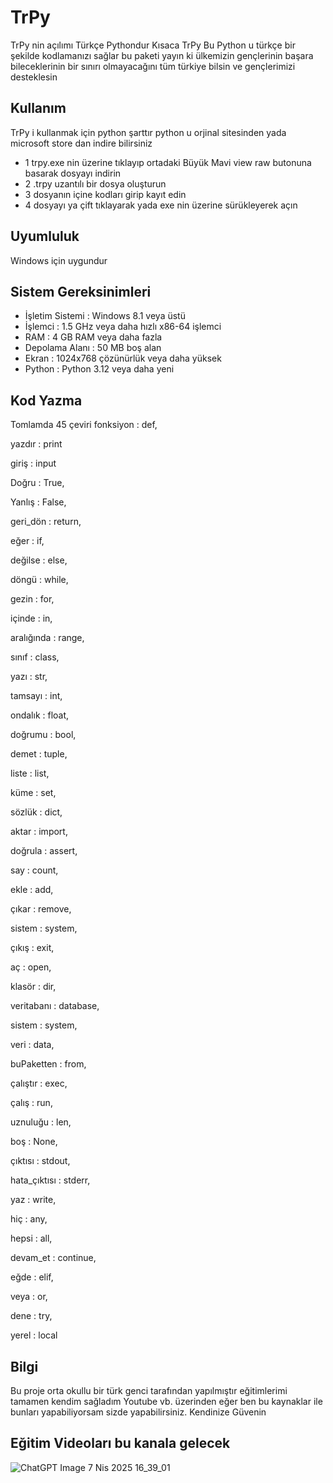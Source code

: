 # TrPy
TrPy nin açılımı Türkçe Pythondur Kısaca TrPy Bu Python u türkçe bir şekilde kodlamanızı sağlar bu paketi yayın ki ülkemizin gençlerinin başara bileceklerinin bir sınırı olmayacağını tüm türkiye bilsin ve gençlerimizi desteklesin

## Kullanım
TrPy i kullanmak için python şarttır python u orjinal sitesinden yada microsoft store dan indire bilirsiniz
- 1 trpy.exe nin üzerine tıklayıp ortadaki Büyük Mavi view raw butonuna basarak dosyayı indirin
- 2 .trpy uzantılı bir dosya oluşturun
- 3 dosyanın içine kodları girip kayıt edin
- 4 dosyayı ya çift tıklayarak yada exe nin üzerine sürükleyerek açın

## Uyumluluk
Windows için uygundur

## Sistem Gereksinimleri

- İşletim Sistemi :	Windows 8.1 veya üstü
- İşlemci :	1.5 GHz veya daha hızlı x86-64 işlemci
- RAM :	4 GB RAM veya daha fazla
- Depolama Alanı :	50 MB boş alan
- Ekran :	1024x768 çözünürlük veya daha yüksek
- Python :	Python 3.12 veya daha yeni

## Kod Yazma
Tomlamda 45 çeviri
  fonksiyon : def,
  
  yazdır : print
  
  giriş : input
  
  Doğru : True,
  
  Yanlış : False,
  
  geri_dön : return,
  
  eğer : if,
  
  değilse : else,
  
  döngü : while,
  
  gezin : for,
  
  içinde : in,
  
  aralığında : range,
  
  sınıf : class,
  
  yazı : str,
  
  tamsayı : int,
  
  ondalık : float,
  
  doğrumu : bool,
  
  demet : tuple,
  
  liste : list,
  
  küme : set,
  
  sözlük : dict,
  
  aktar : import,
  
  doğrula : assert,
  
  say : count,
  
  ekle : add,
  
  çıkar : remove,
  
  sistem : system,
  
  çıkış : exit,
  
  aç : open,
  
  klasör : dir,
  
  veritabanı : database,
  
  sistem : system,
  
  veri : data,
  
  buPaketten : from,
  
  çalıştır : exec,
  
  çalış : run,
  
  uznuluğu : len,
  
  boş : None,
  
  çıktısı : stdout,
  
  hata_çıktısı : stderr,
  
  yaz : write,
  
  hiç : any,
  
  hepsi : all,
  
  devam_et : continue,
  
  eğde : elif,
  
  veya : or,
  
  dene : try,
  
  yerel : local

## Bilgi
Bu proje orta okullu bir türk genci tarafından yapılmıştır eğitimlerimi tamamen kendim sağladım Youtube vb. üzerinden eğer ben bu kaynaklar ile bunları yapabiliyorsam sizde yapabilirsiniz. Kendinize Güvenin

## Eğitim Videoları bu kanala gelecek
![ChatGPT Image 7 Nis 2025 16_39_01](https://github.com/user-attachments/assets/89ba87a0-45a6-4d3a-8298-784510e96052)

